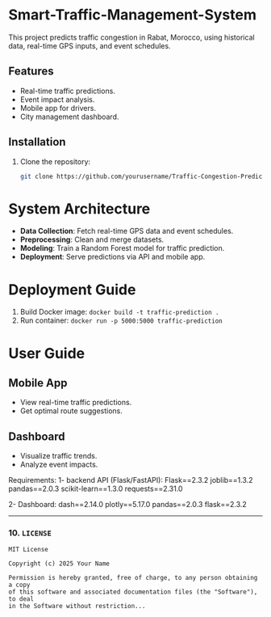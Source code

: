 # Smart-Traffic-Management-System

This project predicts traffic congestion in Rabat, Morocco, using historical data, real-time GPS inputs, and event schedules.

## Features
- Real-time traffic predictions.
- Event impact analysis.
- Mobile app for drivers.
- City management dashboard.

## Installation
1. Clone the repository:
   ```bash
   git clone https://github.com/yourusername/Traffic-Congestion-Prediction-Rabat.git

# System Architecture

- **Data Collection**: Fetch real-time GPS data and event schedules.
- **Preprocessing**: Clean and merge datasets.
- **Modeling**: Train a Random Forest model for traffic prediction.
- **Deployment**: Serve predictions via API and mobile app.

# Deployment Guide

1. Build Docker image: `docker build -t traffic-prediction .`
2. Run container: `docker run -p 5000:5000 traffic-prediction`

# User Guide

## Mobile App
- View real-time traffic predictions.
- Get optimal route suggestions.

## Dashboard
- Visualize traffic trends.
- Analyze event impacts.

Requirements:
1- backend API (Flask/FastAPI):
Flask==2.3.2
joblib==1.3.2
pandas==2.0.3
scikit-learn==1.3.0
requests==2.31.0

2- Dashboard:
dash==2.14.0
plotly==5.17.0
pandas==2.0.3
flask==2.3.2


---

### **10. `LICENSE`**
```text
MIT License

Copyright (c) 2025 Your Name

Permission is hereby granted, free of charge, to any person obtaining a copy
of this software and associated documentation files (the "Software"), to deal
in the Software without restriction...
